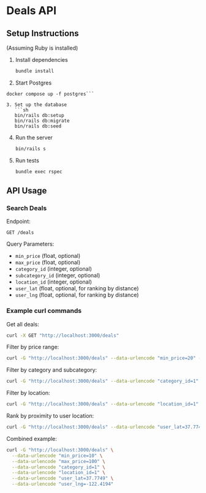 # Deals API

## Setup Instructions

(Assuming Ruby is installed)

1. Install dependencies
   ```sh
   bundle install
   ```

2. Start Postgres
```
docker compose up -f postgres```

3. Set up the database
   ```sh
   bin/rails db:setup
   bin/rails db:migrate
   bin/rails db:seed
   ```

4. Run the server
   ```sh
   bin/rails s
   ```

5. Run tests
   ```sh
   bundle exec rspec
   ```

## API Usage

### Search Deals

Endpoint:
```
GET /deals
```

Query Parameters:
- `min_price` (float, optional)
- `max_price` (float, optional)
- `category_id` (integer, optional)
- `subcategory_id` (integer, optional)
- `location_id` (integer, optional)
- `user_lat` (float, optional, for ranking by distance)
- `user_lng` (float, optional, for ranking by distance)

### Example curl commands

Get all deals:
```sh
curl -X GET "http://localhost:3000/deals"
```

Filter by price range:
```sh
curl -G "http://localhost:3000/deals" --data-urlencode "min_price=20" --data-urlencode "max_price=50"
```

Filter by category and subcategory:
```sh
curl -G "http://localhost:3000/deals" --data-urlencode "category_id=1" --data-urlencode "subcategory_id=2"
```

Filter by location:
```sh
curl -G "http://localhost:3000/deals" --data-urlencode "location_id=1"
```

Rank by proximity to user location:
```sh
curl -G "http://localhost:3000/deals" --data-urlencode "user_lat=37.7749" --data-urlencode "user_lng=-122.4194"
```

Combined example:
```sh
curl -G "http://localhost:3000/deals" \
  --data-urlencode "min_price=10" \
  --data-urlencode "max_price=100" \
  --data-urlencode "category_id=1" \
  --data-urlencode "location_id=1" \
  --data-urlencode "user_lat=37.7749" \
  --data-urlencode "user_lng=-122.4194"
```


